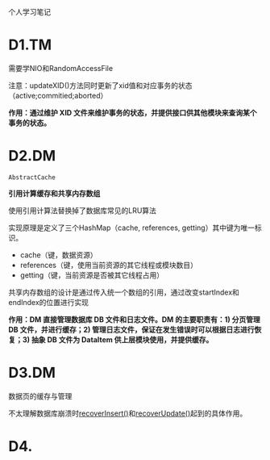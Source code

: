 个人学习笔记

# D1.TM

需要学NIO和RandomAccessFile

注意：updateXID()方法同时更新了xid值和对应事务的状态（active;commitied;aborted）

**作用：通过维护 XID 文件来维护事务的状态，并提供接口供其他模块来查询某个事务的状态。**

# D2.DM

```
AbstractCache
```

**引用计算缓存和共享内存数组**

使用引用计算法替换掉了数据库常见的LRU算法

实现原理是定义了三个HashMap（cache, references, getting）其中键为唯一标识。

* cache（键，数据资源）
* references（键，使用当前资源的其它线程或模块数目）
* getting（键，当前资源是否被其它线程占用）

共享内存数组的设计是通过传入统一个数组的引用，通过改变startIndex和endIndex的位置进行实现

**作用：DM 直接管理数据库 DB 文件和日志文件。DM 的主要职责有：1) 分页管理 DB 文件，并进行缓存；2) 管理日志文件，保证在发生错误时可以根据日志进行恢复；3) 抽象 DB 文件为 DataItem 供上层模块使用，并提供缓存。**

# D3.DM

数据页的缓存与管理

不太理解数据库崩溃时<u>recoverInsert()</u>和<u>recoverUpdate()</u>起到的具体作用。

# D4.

